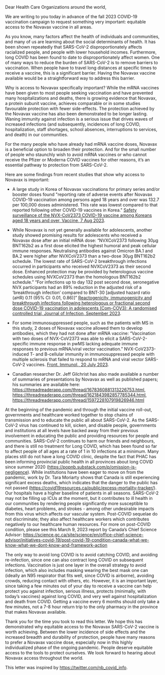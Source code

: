 Dear Health Care Organizations around the world,

We are writing to you today in advance of the fall 2023 COVID-19 vaccination
campaign to request something very important: equitable access to the Novavax
vaccine in all areas.

As you know, many factors affect the health of individuals and communities, and
many of us are learning about the social determinants of health. It has been
shown repeatedly that SARS-CoV-2 disproportionately affects racialized people,
and people with lower household incomes. Furthermore, long COVID has been found
to date to disproportionately affect women. One of many ways to reduce the
burden of SARS-CoV-2 is to remove barriers to vaccination. When people have to
travel long distances at specific times to receive a vaccine, this is a
significant barrier. Having the Novavax vaccine available would be a
straightforward way to address this barrier.

Why is access to Novavax specifically important? While the mRNA vaccines have
been given to most people seeking vaccination and have prevented many
hospitalizations and deaths, there is growing evidence that Novavax, a protein
subunit vaccine, achieves  comparable or in some studies favourable protection
with fewer side-effects. The protection achieved by the Novavax vaccine has also
been demonstrated to be longer lasting. Waning immunity against infection is a
serious issue that drives waves of increased infections (and subsequently,
incidences of long COVID, hospitalization, staff shortages, school absences,
interruptions to services, and death) in our communities.

For the many people who have already had mRNA vaccine doses, Novavax is a
beneficial option to broaden their protection. And for the small number of
people who staunchly wish to avoid mRNA vaccines or who cannot receive the
Pfizer or Moderna COVID vaccines for other reasons, it’s an essential pathway to
protection from SARS-CoV-2.

Here are some findings from recent studies that show why access to Novavax is
important:

* A large study in Korea of Novavax vaccinations for primary series and/or booster doses found "reporting rate of adverse events after Novavax COVID-19 vaccination among persons aged 18 years and over was 132.7 per 100,000 doses administered.  This rate was lowest compared to that reported following other COVID-19 vaccines in Korea." [Safety surveillance of the NVX-CoV2373 COVID-19 vaccine among Koreans aged 18 years and over, Vaccine, 7 Aug 2023](https://doi.org/10.1016/j.vaccine.2023.06.077).

* While Novavax is not yet generally available for adolescents, another study showed promising results for adolescents who received a Novavax dose after an initial mRNA dose: “NVXCoV2373 following 30µg BNT162b2 as a first dose elicited the highest humoral and peak cellular immune responses. Neutralising antibodies against Omicron BA.1 and BA.2 were higher after NVXCoV2373 than a two-dose 30µg BNT162b2 schedule. The lowest rate of SARS-CoV-2 breakthrough infections occurred in participants who received NVXCoV2373 as their second dose. Enhanced protection may be provided by heterologous vaccine schedules using NVXCoV2373 than the homologous BNT162b2 schedule.” “For infections up to day 132 post second dose, seronegative NVX participants had an 89% reduction in the adjusted risk of a ‘breakthrough infection’ compared to BNT-30 [adjusted hazard ratio (aHR) 0.11 (95% CI: 0.01, 0.86)]” [Reactogenicity, immunogenicity and breakthrough infections following heterologous or fractional second dose COVID-19 vaccination in adolescents (Com-COV3): A randomised controlled trial, Journal of Infection, September 2023](https://doi.org/10.1016/j.jinf.2023.06.007).

* For some immunosuppressed people, such as the patients with MS in this study, 2 doses of Novavax vaccine allowed them to develop antibodies, which they had not done after mRNA vaccine: “Vaccination with two doses of NVX-CoV2373 was able to elicit a SARS-CoV-2-specific immune response in pwMS lacking adequate immune responses to previous mRNA/viral vector vaccination.” NVX-CoV2373-induced T- and B-cellular immunity in immunosuppressed people with multiple sclerosis that failed to respond to mRNA and viral vector SARS-CoV-2 vaccines. [Front. Immunol., 20 July 2023](https://doi.org/10.3389/fimmu.2023.1081933).

* Canadian researcher Dr. Jeff Gilchrist has also made available a number of summaries of presentations by Novavax as well as published papers; his summaries are available here: <https://threadreaderapp.com/thread/1678360881313226753.html>, <https://threadreaderapp.com/thread/1621843982857785344.html>, <https://threadreaderapp.com/thread/1597228107919826946.html>

At the beginning of the pandemic and through the initial vaccine roll-out,
governments and healthcare worked together to stop chains of transmission and to
educate the public all about SARS-CoV-2. As the SARS-CoV-2 virus has continued
to kill, sicken, and disable people, governments and institutions at all levels
have backed away from their previous involvement in educating the public and
providing resources for people and communities. SARS-CoV-2 continues to harm our
friends and neighbours, and there is still no treatment for Long COVID, which
has been found so far to affect people of all ages at a rate of 1 in 10
infections at a minimum. Many places still do not have a long COVID clinic,
despite the fact that PHAC has been informing provincial public health in all
provinces about long COVID since summer 2020
(<https://popnb.substack.com/p/omission-is-negligence>). While institutions have
been eager to move on from the pandemic, work by Dr. Tara Moriarty shows that
Canada is still experiencing significant excess deaths, which indicates that the
danger to the public has not passed
(<https://covid19resources.ca/public/excess-mortality-tracker/>). Our hospitals
have a higher baseline of patients in all seasons. SARS-CoV-2 may not be filling
up ICUs at the moment, but it contributes to ill health in our communities by
rendering people significantly more susceptible to diabetes, heart problems, and
strokes - among other undesirable impacts from this virus which affects our
vascular system. Post-COVID sequelae do not discriminate; they also affect
healthcare workers which contributes negatively to our healthcare human
resources. For more on post-COVID condition, please see this March 9, 2023
report by Canada’s Chief Science Advisor:
<https://science.gc.ca/site/science/en/office-chief-science-advisor/initiatives-covid-19/post-covid-19-condition-canada-what-we-know-what-we-dont-know-and-framework-action>

The only way to avoid long COVID is to avoid catching COVID, and avoiding
re-infection, since one can also contract long COVID on subsequent infections.
Vaccination is just one layer in the overall strategy to avoid infection, which
also includes masking wearing the best mask one can (ideally an N95 respirator
that fits well, since COVID is airborne), avoiding crowds, reducing contact with
others, etc. However, it is an important layer, since taking a few minutes out
of your day to receive a vaccine can help protect you against infection, serious
illness, protects (minimally, with today’s vaccines) against long COVID, and
very well against hospitalization and death from COVID. Getting a vaccine every
6 months should only take a few minutes, not a 7-8 hour return trip to the only
pharmacy in the province that makes Novavax available.

Thank you for the time you took to read this letter. We hope this has
demonstrated why equitable access to the Novavax SARS-CoV-2 vaccine is worth
achieving. Between the lower incidence of side effects and the increased breadth
and durability of protection, people have many reasons to prefer a Novavax
vaccine dose, especially now in this highly individualized phase of the ongoing
pandemic. People deserve equitable access to the tools to protect ourselves. We
look forward to hearing about Novavax access throughout the world.

This letter was inspired by <https://twitter.com/nb_covid_info>.
